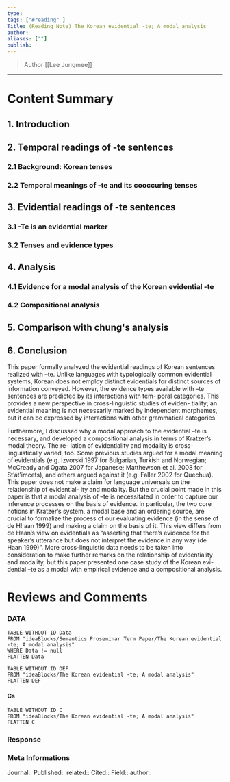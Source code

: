 ```yaml
---
type: 
tags: ["#reading" ]
Title: (Reading Note) The Korean evidential -te; A modal analysis
author: 
aliases: [""]
publish: 
---
```

> Author [[Lee Jungmee]]
---
# Content Summary
## 1. Introduction
## 2. Temporal readings of -te sentences
### 2.1 Background: Korean tenses
### 2.2 Temporal meanings of -te and its cooccuring tenses
## 3. Evidential readings of -te sentences
### 3.1 -Te is an evidential marker
### 3.2 Tenses and evidence types
## 4. Analysis
### 4.1 Evidence for a modal analysis of the Korean evidential -te
### 4.2 Compositional analysis
## 5. Comparison with chung's analysis
## 6. Conclusion
This paper formally analyzed the evidential readings of Korean sentences realized with –te. Unlike languages with typologically common evidential systems, Korean does not employ distinct evidentials for distinct sources of information conveyed. However, the evidence types available with –te sentences are predicted by its interactions with tem- poral categories. This provides a new perspective in cross-linguistic studies of eviden- tiality; an evidential meaning is not necessarily marked by independent morphemes, but it can be expressed by interactions with other grammatical categories.

Furthermore, I discussed why a modal approach to the evidential –te is necessary, and developed a compositional analysis in terms of Kratzer’s modal theory. The re- lation of evidentiality and modality is cross-linguistically varied, too. Some previous studies argued for a modal meaning of evidentials (e.g. Izvorski 1997 for Bulgarian, Turkish and Norwegian; McCready and Ogata 2007 for Japanese; Matthewson et al. 2008 for St’át’imcets), and others argued against it (e.g. Faller 2002 for Quechua). This paper does not make a claim for language universals on the relationship of evidential- ity and modality. But the crucial point made in this paper is that a modal analysis of –te is necessitated in order to capture our inference processes on the basis of evidence. In particular, the two core notions in Kratzer’s system, a modal base and an ordering source, are crucial to formalize the process of our evaluating evidence (in the sense of de H! aan 1999) and making a claim on the basis of it. This view differs from de Haan’s view on evidentials as “asserting that there’s evidence for the speaker’s utterance but does not interpret the evidence in any way (de Haan 1999)”. More cross-linguistic data needs to be taken into consideration to make further remarks on the relationship of evidentiality and modality, but this paper presented one case study of the Korean evi- dential –te as a modal with empirical evidence and a compositional analysis.
# Reviews and Comments
### DATA
```dataview 
TABLE WITHOUT ID Data 
FROM "ideaBlocks/Semantics Proseminar Term Paper/The Korean evidential -te; A modal analysis"
WHERE Data != null
FLATTEN Data
```
```dataview 
TABLE WITHOUT ID DEF
FROM "ideaBlocks/The Korean evidential -te; A modal analysis"
FLATTEN DEF
```
#### Cs
```dataview 
TABLE WITHOUT ID C
FROM "ideaBlocks/The Korean evidential -te; A modal analysis"
FLATTEN C
```
### Response 
### Meta Informations
Journal:: 
Published:: 
related:: 
Cited:: 
Field:: 
author:: 

